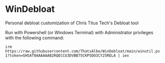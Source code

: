 # WinDebloat
Personal debloat customization of Chris Titus Tech's Debloat tool

Run with Powershell (or Windows Terminal) with Administrator privileges with the following command:

`irm https://raw.githubusercontent.com/ThatsAlbe/WinDebloat/main/winutil.ps1?token=GHSAT0AAAAAAB2RQECCU3DVBB75CKP5DO3CY25RELA | iex`

